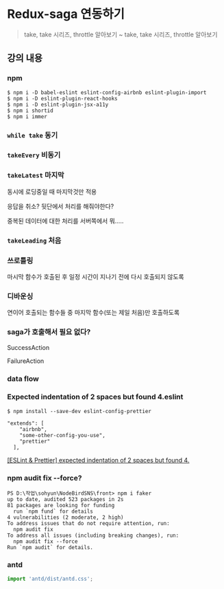 # Redux-saga 연동하기
> take, take 시리즈, throttle 알아보기 ~ take, take 시리즈, throttle 알아보기

## 강의 내용

### npm
```
$ npm i -D babel-eslint eslint-config-airbnb eslint-plugin-import
$ npm i -D eslint-plugin-react-hooks
$ npm i -D eslint-plugin-jsx-a11y
$ npm i shortid
$ npm i immer
```

### `while take` 동기

### `takeEvery` 비동기

### `takeLatest` 마지막

동시에 로딩중일 때 마지막것만 적용

응답을 취소? 뒷단에서 처리를 해줘야한다?

중복된 데이터에 대한 처리를 서버쪽에서 뭐.....

### `takeLeading` 처음

### 쓰로틀링

마시막 함수가 호출된 후 일정 시간이 지나기 전에 다시 호출되지 않도록

### 디바운싱

연이어 호출되는 함수들 중 마지막 함수(또는 제일 처음)만 호출하도록


### saga가 호출해서 필요 없다?

SuccessAction

FailureAction

### data flow

### Expected indentation of 2 spaces but found 4.eslint

```
$ npm install --save-dev eslint-config-prettier
```

```
"extends": [
    "airbnb",
    "some-other-config-you-use", 
    "prettier" 
  ],
```

[[ESLint & Prettier] expected indentation of 2 spaces but found 4.](https://interacting.tistory.com/143)

### npm audit fix --force?

```
PS D:\작업\sohyun\NodeBirdSNS\front> npm i faker
up to date, audited 523 packages in 2s
81 packages are looking for funding
  run `npm fund` for details
4 vulnerabilities (2 moderate, 2 high)
To address issues that do not require attention, run:
  npm audit fix
To address all issues (including breaking changes), run:
  npm audit fix --force
Run `npm audit` for details.
```

### antd

```js
import 'antd/dist/antd.css';
```
